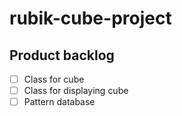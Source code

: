 # rubik-cube-project
## Product backlog
- [ ] Class for cube
- [ ] Class for displaying cube
- [ ] Pattern database

